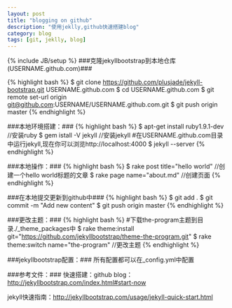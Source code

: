 ```yaml
---
layout: post
title: "blogging on github"
description: "使用jeklly,github快速搭建blog"
category: blog
tags: [git, jeklly, blog]
---
```

{% include JB/setup %}
###克隆jekyllbootstrap到本地仓库(USERNAME.github.com)###

{% highlight bash %}
$ git clone https://github.com/plusjade/jekyll-bootstrap.git USERNAME.github.com
$ cd USERNAME.github.com
$ git remote set-url origin git@github.com:USERNAME/USERNAME.github.com.git
$ git push origin master
{% endhighlight %}

###本地环境搭建：###
{% highlight bash %}
$ apt-get install ruby1.9.1-dev //安装ruby
$ gem istall -V jekyll //安装jekyll
#在USERNAME.github.com目录中运行jekyll,现在你可以浏览http://localhost:4000
$ jekyll --server 
{% endhighlight %}

###本地操作：###
{% highlight bash %}
$ rake post title="hello world" //创建一个hello world标题的文章
$ rake page name="about.md"  //创建页面
{% endhighlight %}
	
###在本地提交更新到github中###
{% highlight bash %}
$ git add .
$ git commit -m "Add new content"
$ git push origin master
{% endhighlight %}
	
###更改主题：###
{% highlight bash %}
#下载the-program主题到目录./_theme_packages中
$ rake theme:install git="https://github.com/jekyllbootstrap/theme-the-program.git" 
$ rake theme:switch name="the-program" //更改主题
{% endhighlight %}

###jekyllbootstrap配置：###
所有配置都可以在_config.yml中配置


###参考文件：###
快速搭建：github blog：http://jekyllbootstrap.com/index.html#start-now

jekyll快速指南：http://jekyllbootstrap.com/usage/jekyll-quick-start.html
